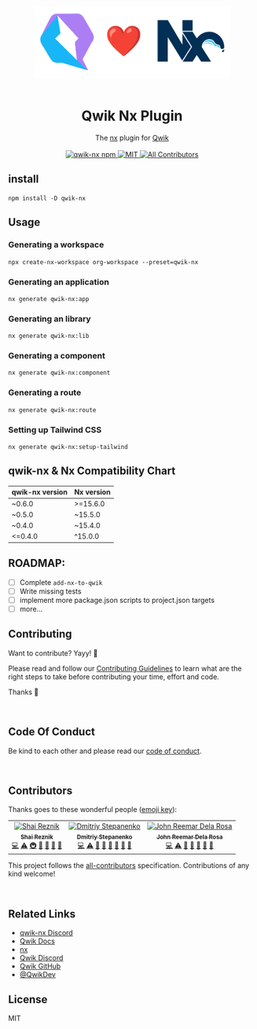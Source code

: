 <p align="center">
  <br/>
  <img width="400" src="./assets/qwik-nx.png" alt="qwik loves nx ">
  <br/>
  <br/>
</p>

<h1 align='center'>Qwik Nx Plugin</h1>

<div align='center'>
  The <a href='https://nx.dev/'>nx</a> plugin for <a href='https://qwik.builder.io/'>Qwik</a>
  <br><br>

  <a href='https://img.shields.io/npm/v/qwik-nx?label=npm%20version'>
  <img src='https://img.shields.io/npm/v/qwik-nx?label=npm%20version' alt='qwik-nx npm'>
  </a>
  <a href='https://opensource.org/licenses/MIT'>
  <img src='https://img.shields.io/badge/License-MIT-green.svg' alt='MIT'>
  </a>
  <a href='#contributors'>
  <img src='https://img.shields.io/badge/all_contributors-3-green.svg?style=flat-square' alt='All Contributors'>
  </a>

</div>

## install

```
npm install -D qwik-nx
```

## Usage

### Generating a workspace

```
npx create-nx-workspace org-workspace --preset=qwik-nx
```

### Generating an application

```
nx generate qwik-nx:app
```

### Generating an library

```
nx generate qwik-nx:lib
```

### Generating a component

```
nx generate qwik-nx:component
```

### Generating a route

```
nx generate qwik-nx:route
```

### Setting up Tailwind CSS

```
nx generate qwik-nx:setup-tailwind
```

## qwik-nx & Nx Compatibility Chart

| qwik-nx version | Nx version |
| --------------- | ---------- |
| ~0.6.0          | >=15.6.0   |
| ~0.5.0          | ~15.5.0    |
| ~0.4.0          | ~15.4.0    |
| <=0.4.0         | ^15.0.0    |

## ROADMAP:

- [ ] Complete `add-nx-to-qwik`
- [ ] Write missing tests
- [ ] implement more package.json scripts to project.json targets
- [ ] more...

## Contributing

Want to contribute? Yayy! 🎉

Please read and follow our [Contributing Guidelines](CONTRIBUTING.md) to learn what are the right steps to take before contributing your time, effort and code.

Thanks 🙏

<br/>

## Code Of Conduct

Be kind to each other and please read our [code of conduct](CODE_OF_CONDUCT.md).

<br/>

## Contributors

Thanks goes to these wonderful people ([emoji key](https://allcontributors.org/docs/en/emoji-key)):

<!-- ALL-CONTRIBUTORS-LIST:START - Do not remove or modify this section -->
<!-- prettier-ignore-start -->
<!-- markdownlint-disable -->
<table>
  <tbody>
    <tr>
      <td align="center"><a href="https://hirez.io/?utm_source=github&utm_medium=link&utm_campaign=qwik-nx"><img src="https://avatars1.githubusercontent.com/u/1430726?v=4?s=100" width="100px;" alt="Shai Reznik"/><br /><sub><b>Shai Reznik</b></sub></a><br /><a href="https://github.com/qwikifiers/qwik-nx/commits?author=shairez" title="Code">💻</a> <a href="https://github.com/qwikifiers/qwik-nx/commits?author=shairez" title="Tests">⚠️</a> <a href="#infra-shairez" title="Infrastructure (Hosting, Build-Tools, etc)">🚇</a> <a href="https://github.com/qwikifiers/qwik-nx/commits?author=shairez" title="Documentation">📖</a> <a href="#maintenance-shairez" title="Maintenance">🚧</a> <a href="https://github.com/qwikifiers/qwik-nx/pulls?q=is%3Apr+reviewed-by%3Ashairez" title="Reviewed Pull Requests">👀</a> <a href="#ideas-shairez" title="Ideas, Planning, & Feedback">🤔</a></td>
      <td align="center"><a href="https://github.com/dmitry-stepanenko"><img src="https://avatars.githubusercontent.com/u/33101123?v=4?s=100" width="100px;" alt="Dmitriy Stepanenko"/><br /><sub><b>Dmitriy Stepanenko</b></sub></a><br /><a href="https://github.com/qwikifiers/qwik-nx/commits?author=dmitry-stepanenko" title="Code">💻</a> <a href="https://github.com/qwikifiers/qwik-nx/commits?author=dmitry-stepanenko" title="Tests">⚠️</a> <a href="https://github.com/qwikifiers/qwik-nx/issues?q=author%3Admitry-stepanenko" title="Bug reports">🐛</a> <a href="https://github.com/qwikifiers/qwik-nx/commits?author=dmitry-stepanenko" title="Documentation">📖</a> <a href="#ideas-dmitry-stepanenko" title="Ideas, Planning, & Feedback">🤔</a> <a href="#maintenance-dmitry-stepanenko" title="Maintenance">🚧</a> <a href="#projectManagement-dmitry-stepanenko" title="Project Management">📆</a> <a href="https://github.com/qwikifiers/qwik-nx/pulls?q=is%3Apr+reviewed-by%3Admitry-stepanenko" title="Reviewed Pull Requests">👀</a></td>
      <td align="center"><a href="https://github.com/reemardelarosa"><img src="https://avatars.githubusercontent.com/u/4918140?v=4?s=100" width="100px;" alt="John Reemar Dela Rosa"/><br /><sub><b>John Reemar Dela Rosa</b></sub></a><br /><a href="https://github.com/qwikifiers/qwik-nx/commits?author=reemardelarosa" title="Code">💻</a> <a href="https://github.com/qwikifiers/qwik-nx/commits?author=reemardelarosa" title="Tests">⚠️</a> <a href="https://github.com/qwikifiers/qwik-nx/issues?q=author%3Areemardelarosa" title="Bug reports">🐛</a> <a href="https://github.com/qwikifiers/qwik-nx/commits?author=reemardelarosa" title="Documentation">📖</a> <a href="#ideas-reemardelarosa" title="Ideas, Planning, & Feedback">🤔</a> <a href="#maintenance-reemardelarosa" title="Maintenance">🚧</a> <a href="https://github.com/qwikifiers/qwik-nx/pulls?q=is%3Apr+reviewed-by%3Areemardelarosa" title="Reviewed Pull Requests">👀</a></td>
    </tr>
  </tbody>
</table>

<!-- markdownlint-restore -->
<!-- prettier-ignore-end -->

<!-- ALL-CONTRIBUTORS-LIST:END -->

This project follows the [all-contributors](https://github.com/all-contributors/all-contributors) specification. Contributions of any kind welcome!

<br/>

## Related Links

- [qwik-nx Discord](https://discord.gg/g6CYVAcDxf)
- [Qwik Docs](https://qwik.builder.io/)
- [nx](https://nx.dev/)
- [Qwik Discord](https://qwik.builder.io/chat)
- [Qwik GitHub](https://github.com/BuilderIO/qwik)
- [@QwikDev](https://twitter.com/QwikDev)

## License

MIT
